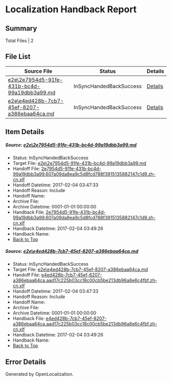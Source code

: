 # <a name='report-top'></a> Localization Handback Report

## Summary
 Total Files | 2

## File List
 Source File | Status | Details 
 ----------- | ------ | ------- 
 [e2e\2e7954d5-91fe-431b-bc4d-99a19dbb3a99.md](https://github.com/OpenLocalizationTestOrg/ol-test0/blob/2b13c41cc906a4e23c8e73484a1da49f7b93e5af/e2e/2e7954d5-91fe-431b-bc4d-99a19dbb3a99.md) | InSyncHandedBackSuccess | [Details](#ad2aaf8f88b99ad424a73b55a02cb1a4d22513f41)
 [e2e\e4ed428b-7cb7-45ef-8207-a386ebaa64ca.md](https://github.com/OpenLocalizationTestOrg/ol-test0/blob/2b13c41cc906a4e23c8e73484a1da49f7b93e5af/e2e/e4ed428b-7cb7-45ef-8207-a386ebaa64ca.md) | InSyncHandedBackSuccess | [Details](#9e3d231991bc7a7b61d557bbaaf9270878152b4b2)

## Item Details
##### <a name='ad2aaf8f88b99ad424a73b55a02cb1a4d22513f41'></a> Source: [e2e\2e7954d5-91fe-431b-bc4d-99a19dbb3a99.md](https://github.com/OpenLocalizationTestOrg/ol-test0/blob/2b13c41cc906a4e23c8e73484a1da49f7b93e5af/e2e/2e7954d5-91fe-431b-bc4d-99a19dbb3a99.md)
* Status: InSyncHandedBackSuccess
* Target File: [e2e\2e7954d5-91fe-431b-bc4d-99a19dbb3a99.md](https://github.com/OpenLocalizationTestOrg/ol-test0-zhcn/blob/c615790b6a0d8edd2efee2f277b315a9b790c33f/e2e/2e7954d5-91fe-431b-bc4d-99a19dbb3a99.md)
* Handoff File: [2e7954d5-91fe-431b-bc4d-99a19dbb3a99.607a09da8ea9c5d8fcd788f3915135882147c1d9.zh-cn.xlf](https://github.com/OpenLocalizationTestOrg/ol-test0-handoff/blob/d49ea1bc7f922ecc4e5926c58a0c0d66c6fedc6b/ol-handoff/OpenLocalizationTestOrg/ol-test0-zhcn/shujia/ht/2e7954d5-91fe-431b-bc4d-99a19dbb3a99.607a09da8ea9c5d8fcd788f3915135882147c1d9.zh-cn.xlf)
* Handoff Datetime: 2017-02-04 03:47:33
* Handoff Reason: Include
* Handoff Name: 
* Archive File: 
* Archive Datetime: 0001-01-01 00:00:00
* Handback File: [2e7954d5-91fe-431b-bc4d-99a19dbb3a99.607a09da8ea9c5d8fcd788f3915135882147c1d9.zh-cn.xlf](https://github.com/OpenLocalizationTestOrg/ol-test0-handback/blob/77e2c6540a8e8d7d4189d7ec2ddf33469052a5b1/ol-handback/OpenLocalizationTestOrg/ol-test0-zhcn/shujia/ht/2e7954d5-91fe-431b-bc4d-99a19dbb3a99.607a09da8ea9c5d8fcd788f3915135882147c1d9.zh-cn.xlf)
* Handback Datetime: 2017-02-04 03:49:26
* Handback Name: 
* [Back to Top](#report-top)

##### <a name='9e3d231991bc7a7b61d557bbaaf9270878152b4b2'></a> Source: [e2e\e4ed428b-7cb7-45ef-8207-a386ebaa64ca.md](https://github.com/OpenLocalizationTestOrg/ol-test0/blob/2b13c41cc906a4e23c8e73484a1da49f7b93e5af/e2e/e4ed428b-7cb7-45ef-8207-a386ebaa64ca.md)
* Status: InSyncHandedBackSuccess
* Target File: [e2e\e4ed428b-7cb7-45ef-8207-a386ebaa64ca.md](https://github.com/OpenLocalizationTestOrg/ol-test0-zhcn/blob/c615790b6a0d8edd2efee2f277b315a9b790c33f/e2e/e4ed428b-7cb7-45ef-8207-a386ebaa64ca.md)
* Handoff File: [e4ed428b-7cb7-45ef-8207-a386ebaa64ca.aad17c225b03cc18c00cb5be213db96a8e6c4fbf.zh-cn.xlf](https://github.com/OpenLocalizationTestOrg/ol-test0-handoff/blob/d49ea1bc7f922ecc4e5926c58a0c0d66c6fedc6b/ol-handoff/OpenLocalizationTestOrg/ol-test0-zhcn/shujia/ht/e4ed428b-7cb7-45ef-8207-a386ebaa64ca.aad17c225b03cc18c00cb5be213db96a8e6c4fbf.zh-cn.xlf)
* Handoff Datetime: 2017-02-04 03:47:33
* Handoff Reason: Include
* Handoff Name: 
* Archive File: 
* Archive Datetime: 0001-01-01 00:00:00
* Handback File: [e4ed428b-7cb7-45ef-8207-a386ebaa64ca.aad17c225b03cc18c00cb5be213db96a8e6c4fbf.zh-cn.xlf](https://github.com/OpenLocalizationTestOrg/ol-test0-handback/blob/77e2c6540a8e8d7d4189d7ec2ddf33469052a5b1/ol-handback/OpenLocalizationTestOrg/ol-test0-zhcn/shujia/ht/e4ed428b-7cb7-45ef-8207-a386ebaa64ca.aad17c225b03cc18c00cb5be213db96a8e6c4fbf.zh-cn.xlf)
* Handback Datetime: 2017-02-04 03:49:26
* Handback Name: 
* [Back to Top](#report-top)


## Error Details

Generated by OpenLocalization.
